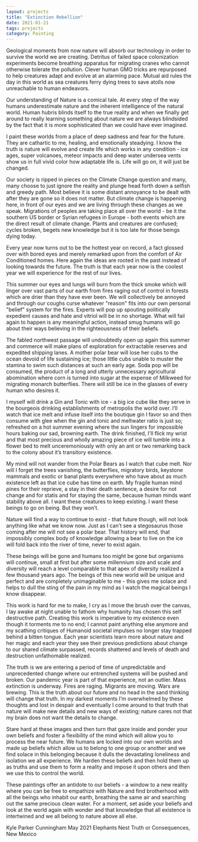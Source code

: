 ```yaml
---
layout: projects 
title: "Extinction Rebellion" 
date: 2021-01-21 
tags: projects 
category: Painting 
---
```


Geological moments from now nature will  absorb our technology in order to survive the world we are creating. Detritus of failed space colonization experiments become breathing apparatus for migrating cranes who cannot otherwise tolerate the pollution.  Clever human GMO tricks are repurposed to help creatures adapt and evolve at an alarming pace.  Mutual aid rules the day in this world as sea creatures ferry dying trees to save atolls now unreachable to human endeavors.

Our understanding of Nature is a comical tale.  At every step of the way humans underestimate nature and the inherent intelligence of the natural world.  Human hubris blinds itself to the true reality and when we finally get around to really learning something about nature we are always blindsided by the fact that it is more sophisticated than we could have ever imagined.

I paint these worlds from a place of deep sadness and fear for the future.  They are cathartic to me, healing, and emotionally steadying.  I know the truth is nature will evolve and create life which works in any condition - ice ages, super volcanoes, meteor impacts and deep water undersea vents show us in full vivid color how adaptable life is.  Life will go on, it will just be changed.

Our society is ripped in pieces on the Climate Change question and many, many choose to just ignore the reality and plunge head forth down a selfish and greedy path.  Most believe it is some distant annoyance to be dealt with after they are gone so it does not matter.  But climate change is happening here, in front of our eyes and we are living through these changes as we speak.  Migrations of peoples are taking place all over the world - be it the southern US border or Syrian refugees in Europe - both events which are the direct result of climate change.  Plants and creatures are confused; cycles broken,  begets new knowledge but it is too late for those beings dying today.

Every year now turns out to be the hottest year on record, a fact glossed over with bored eyes and merely remarked upon from the comfort of Air Conditioned homes.  Here again the ideas are rooted in the past instead of looking towards the future.  The truth is that each year now is the coolest year we will experience for the rest of our lives.

This summer our eyes and lungs will burn from the thick smoke which will linger over vast parts of our earth from fires raging out of control in forests which are drier than they have ever been.  We will collectively be annoyed and through our coughs curse whatever "reason" fits into our own personal "belief" system for the fires.  Experts will pop up spouting politically expedient causes and hate and vitriol will be in no shortage.  What will fail again to happen is any meaningful action, instead smug humans will go about their ways believing in the righteousness of their beliefs.

The fabled northwest passage will undoubtedly open up again this summer and commerce will make plans of exploration for extractable reserves and expedited shipping lanes.  A mother polar bear will lose her cubs to the ocean devoid of life sustaining ice; those little cubs unable to muster the stamina to swim such distances at such an early age.  Soda pop will be consumed, the product of a long and utterly unnecessary agricultural abomination where corn is turned into sugar at the expense of Milkweed for migrating monarch butterflies.  There will still be ice in the glasses of every human who desires it.

I myself will drink a Gin and Tonic with ice - a big ice cube like they serve in the bourgeois drinking establishments of metropolis the world over.  I’ll watch that ice melt and infuse itself into the boutique gin I favor so and then consume with glee when the gin and tonic and meltwater ratio is just so; refreshed on a hot summer evening where the sun lingers for impossible hours baking our sad, browning earth.  The drink finished, I'll flick my wrist and that most precious and wholly amazing piece of ice will tumble into a flower bed to melt unceremoniously with only an ant or two remarking back to the colony about it’s transitory existence.  

My mind will not wander from the Polar Bears as I watch that cube melt.  Nor will I forget the trees vanishing, the butterflies, migratory birds, keystone mammals and exotic or banal plants everywhere who have about as much existence left as that ice cube has time on earth.  My fragile human mind pines for their reprieve, a stay in their death sentence, a desire for not change and for statis and for staying the same, because human minds want stability above all.  I want these creatures to keep existing.  I want these beings to go on being.  But they won’t. 

Nature will find a way to continue to exist - that future though, will not look anything like what we know now.  Just as I can’t see a stegosaurus those coming after me will not see a polar bear.  That history will end, that impossibly complex body of knowledge allowing a bear to live on the ice will fold back into the river of time, never to exist again.  

These beings will be gone and humans too might be gone but organisms will continue, small at first but after some millennium size and scale and diversity will reach a level comparable to that apex of diversity realized a few thousand years ago.  The beings of this new world will be unique and perfect and are completely unimaginable to me - this gives me solace and helps to dull the sting of the pain in my mind as I watch the magical beings I know disappear. 

This work is hard for me to make, I cry as I move the brush over the canvas, I lay awake at night unable to fathom why humanity has chosen this self destructive path.  Creating this work is imperative to my existence even though it torments me to no end; I cannot paint anything else anymore and my scathing critiques of Humanoid societal impulses no longer stay trapped behind a bitten tongue.  Each year scientists learn more about nature and her magic and each year they see their previous predictions about change to our shared climate surpassed, records shattered and levels of death and destruction unfathomable realized. 

The truth is we are entering a period of time of unpredictable and unprecedented change where our entrenched systems will be pushed and broken.  Our pandemic year is part of that experience, not an outlier.  Mass extinction is underway. Fires are raging.  Migrants are moving.  Wars are brewing.  This is the truth about our future and no head in the sand thinking will change that truth.  In my darkest moments I’m overwhelmed by these thoughts and lost in despair and eventually I come around to that truth that nature will make new details and new ways of existing; nature cares not that my brain does not want the details to change.

Stare hard at these images and then turn that gaze inside and ponder your own beliefs and foster a flexibility of the mind which will allow you to process the near future.  We humans are locked into our own worlds and made up beliefs which allow us to belong to one group or another and we find solace in this belonging because it dulls the devastating loneliness and isolation we all experience.  We harden these beliefs and then hold them up as truths and use them to form a reality and impose it upon others and then we use this to control the world.  

These paintings offer an antidote to our beliefs - a window to a new reality where you can be free to empathize with Nature and find brotherhood with all the beings who inhabit our earth, breathing the same air and searching out the same precious clean water.  For a moment, set aside your beliefs and look at the world again with wonder and that knowledge that all existence is intertwined and we all belong to nature above all else. 

Kyle Parker Cunningham
May 2021
Elephants Nest
Truth or Consequences, New Mexico

